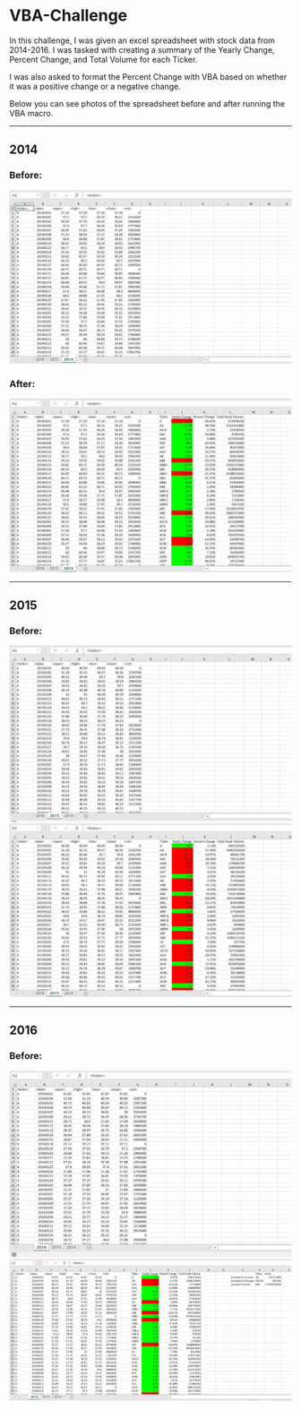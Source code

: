 # VBA-Challenge
 In this challenge, I was given an excel spreadsheet with stock data from 2014-2016. I was tasked with creating a summary of the Yearly Change, Percent Change, and Total Volume for each Ticker. 

 I was also asked to format the Percent Change with VBA based on whether it was a positive change or a negative change. 

 Below you can see photos of the spreadsheet before and after running the VBA macro. 
_________________________

## 2014
### Before:
![2014 Before](VBAStocks/Images/Before_2014.jpg)
### After:
![2014 After](VBAStocks/Images/After_2014.jpg)
_________________________
## 2015
### Before:
![2015 Before](VBAStocks/Images/Before_2015.jpg)
![2015 After](VBAStocks/Images/After_2015.jpg)
_________________________
## 2016
### Before:
![2016 Before](VBAStocks/Images/Before_2016.jpg)
![2016 After](VBAStocks/Images/After_2016.jpg)